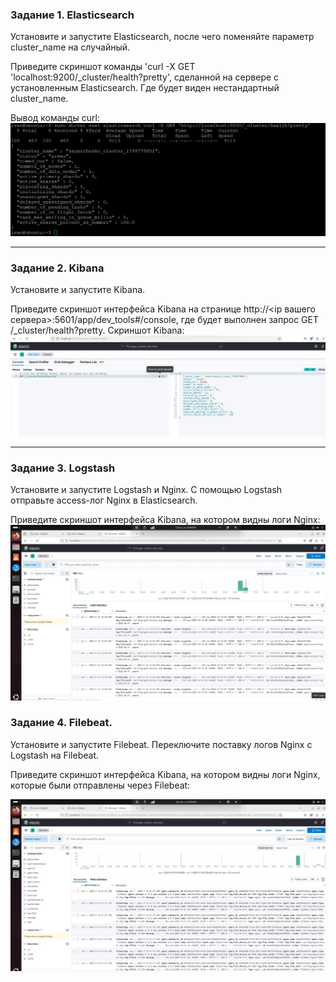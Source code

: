 ### Задание 1. Elasticsearch
Установите и запустите Elasticsearch, после чего поменяйте параметр cluster_name на случайный.

Приведите скриншот команды 'curl -X GET 'localhost:9200/_cluster/health?pretty', сделанной на сервере с установленным Elasticsearch. Где будет виден нестандартный cluster_name.

Вывод команды curl:
![1](https://github.com/vonoid/ELK/blob/9e130793926b6950532ffcdf185278b1a5ea52af/1.jpg)


---


### Задание 2. Kibana
Установите и запустите Kibana.

Приведите скриншот интерфейса Kibana на странице http://<ip вашего сервера>:5601/app/dev_tools#/console, где будет выполнен запрос GET /_cluster/health?pretty.
Скриншот Kibana:
![2](https://github.com/vonoid/ELK/blob/9e130793926b6950532ffcdf185278b1a5ea52af/2.jpg)


---

### Задание 3. Logstash
Установите и запустите Logstash и Nginx. С помощью Logstash отправьте access-лог Nginx в Elasticsearch.

Приведите скриншот интерфейса Kibana, на котором видны логи Nginx:
![3](https://github.com/vonoid/ELK/blob/9e130793926b6950532ffcdf185278b1a5ea52af/3.jpg)

### Задание 4. Filebeat.
Установите и запустите Filebeat. Переключите поставку логов Nginx с Logstash на Filebeat.

Приведите скриншот интерфейса Kibana, на котором видны логи Nginx, которые были отправлены через Filebeat:

![4](https://github.com/vonoid/ELK/blob/9e130793926b6950532ffcdf185278b1a5ea52af/4.jpg)
